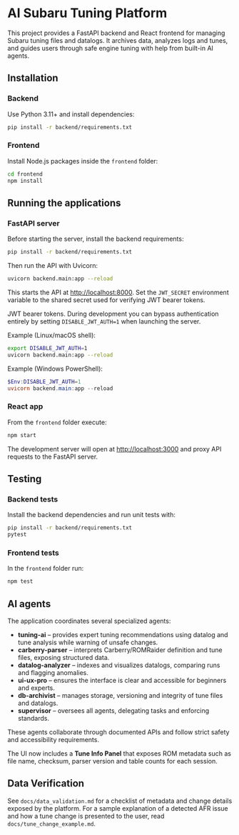 # AI Subaru Tuning Platform

This project provides a FastAPI backend and React frontend for managing Subaru tuning files and datalogs.  It archives data, analyzes logs and tunes, and guides users through safe engine tuning with help from built-in AI agents.

## Installation

### Backend

Use Python 3.11+ and install dependencies:

```bash
pip install -r backend/requirements.txt
```

### Frontend

Install Node.js packages inside the `frontend` folder:

```bash
cd frontend
npm install
```

## Running the applications

### FastAPI server

Before starting the server, install the backend requirements:

```bash
pip install -r backend/requirements.txt
```

Then run the API with Uvicorn:

```bash
uvicorn backend.main:app --reload
```

This starts the API at <http://localhost:8000>.
Set the `JWT_SECRET` environment variable to the shared secret used for verifying
JWT bearer tokens.

JWT bearer tokens. During development you can bypass authentication entirely by
setting `DISABLE_JWT_AUTH=1` when launching the server.

Example (Linux/macOS shell):

```bash
export DISABLE_JWT_AUTH=1
uvicorn backend.main:app --reload
```

Example (Windows PowerShell):

```powershell
$Env:DISABLE_JWT_AUTH=1
uvicorn backend.main:app --reload
```

### React app

From the `frontend` folder execute:

```bash
npm start
```

The development server will open at <http://localhost:3000> and proxy API requests to the FastAPI server.

## Testing

### Backend tests

Install the backend dependencies and run unit tests with:


```bash
pip install -r backend/requirements.txt
pytest
```

### Frontend tests

In the `frontend` folder run:

```bash
npm test
```

## AI agents

The application coordinates several specialized agents:

- **tuning-ai** – provides expert tuning recommendations using datalog and tune analysis while warning of unsafe changes.
- **carberry-parser** – interprets Carberry/ROMRaider definition and tune files, exposing structured data.
- **datalog-analyzer** – indexes and visualizes datalogs, comparing runs and flagging anomalies.
- **ui-ux-pro** – ensures the interface is clear and accessible for beginners and experts.
- **db-archivist** – manages storage, versioning and integrity of tune files and datalogs.
- **supervisor** – oversees all agents, delegating tasks and enforcing standards.

These agents collaborate through documented APIs and follow strict safety and accessibility requirements.

The UI now includes a **Tune Info Panel** that exposes ROM metadata such as file name, checksum, parser version and table counts for each session.

## Data Verification

See `docs/data_validation.md` for a checklist of metadata and change details exposed by the platform. For a sample explanation of a detected AFR issue and how a tune change is presented to the user, read `docs/tune_change_example.md`.
